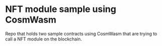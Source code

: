# NFT module sample using CosmWasm
Repo that holds two sample contracts using CosmWasm that are trying to call a NFT module on the blockchain.
